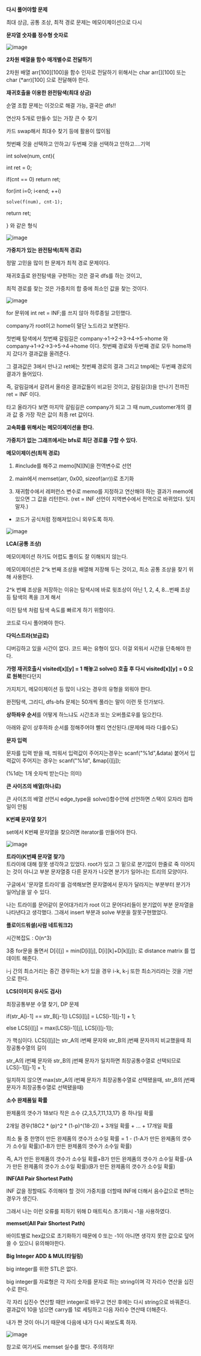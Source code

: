 **다시 풀어야할 문제**

최대 상금, 공통 조상, 최적 경로 문제는 메모이제이션으로 다시


**문자열 숫자를 정수형 숫자로**

![image](https://user-images.githubusercontent.com/17174701/141229136-f972a47c-bee9-4ead-831f-1d42404d73fc.png)


**2차원 배열을 함수 매개별수로 전달하기**

2차원 배열 arr[100][100]을 함수 인자로 전달하기 위해서는 char arr[][100] 또는 char (*arr)[100] 으로 전달해야 한다.


**재귀호출을 이용한 완전탐색(최대 상금)**

순열 조합 문제는 이것으로 해결 가능, 결국은 dfs!!

연산자 5개로 만들수 있는 가장 큰 수 찾기 

카드 swap해서 최대수 찾기 등에 활용이 많이됨

첫번째 것을 선택하고 안하고/ 두번째 것을 선택하고 안하고....기억

int solve(num, cnt){

  int ret = 0;
  
  if(cnt == 0) return ret;
  
  for(int i=0; i<end; ++i)
  
    solve(f(num), cnt-1);
  
  return ret;
  
  } 와 같은 형식
  
 ![image](https://user-images.githubusercontent.com/17174701/142149908-6eead60e-905f-4542-a8c1-773e0445a5cf.png)

  
  **가중치가 있는 완전탐색(최적 경로)**


정말 고민을 많이 한 문제가 최적 경로 문제이다.

재귀호출로 완전탐색을 구현하는 것은 결국 dfs를 하는 것이고,

최적 경로를 찾는 것은 가중치의 합 중에 최소인 값을 찾는 것이다.

![image](https://user-images.githubusercontent.com/17174701/141939330-27644c7c-a9c2-484e-9891-2486124f7f00.png)


for 문위에 int ret = INF;를 쓰지 않아 하루종일 고민했다.

company가 root이고 home이 말단 노드라고 보면된다.

첫번째 탐색에서 첫번째 갈림길은 company→1→2→3→4→5→home 와 company→1→2→3→5→4→home 이다. 첫번째 경로와 두번째 경로 모두 home까지 갔다가 결과값을 올려준다.

그 결과값은 3에서 만나고 ret에는 첫번째 경로의 결과 그리고 tmp에는 두번째 경로의 결과가 들어있다.

즉, 갈림길에서 갈려서 올라온 결과값들이 비교된 것이고, 갈림길(3)을 만나기 전까진 ret = INF 이다.

타고 올라가다 보면 마지막 갈림길은 company가 되고 그 때 num_customer개의 결과 값 중 가장 작은 값이 최종 ret 값이다.

**고속화를 위해서는 메모이제이션을 한다.**

**가중치가 없는 그래프에서는 bfs로 최단 경로를 구할 수 있다.**
  

**메모이제이션(최적 경로)**
  
  1. #include<memory>를 해주고 memo[N][N]을 전역변수로 선언
  
  2. main에서 memset(arr, 0x00, sizeof(arr))로 초기화
  
  3. 재귀함수에서 레퍼런스 변수로 memo를 지정하고 연산해야 하는 결과가 memo에 있으면 그 값을 리턴한다.
  (ret = INF 선언이 지역변수에서 전역으로 바뀌었다. 잊지말자.)
  
  * 코드가 공식처럼 정해져있으니 외우도록 하자.
  
  ![image](https://user-images.githubusercontent.com/17174701/142144210-d8ece9c2-8e0e-435a-97c2-adee47edfd29.png)

  
**LCA(공통 조상)**
  
  메모이제이션 하기도 어렵도 풀이도 잘 이해되지 않는다.
  
  메모이제이션은 2^k 번째 조상을 배열해 저장해 두는 것이고, 최소 공통 조상을 찾기 위해 사용한다.
  
  2^k 번째 조상을 저장하는 이유는 탐색시에 바로 윗조상이 아닌 1, 2, 4, 8...번째 조상 등 탐색의 폭을 크게 해서
  
  이진 탐색 처럼 탐색 속도를 빠르게 하기 위함이다.
  
  코드로 다시 풀어봐야 한다.

  
  **다익스트라(보급로)**
  
디버깅하고 있을 시간이 없다. 코드 짜는 유형이 있다. 이걸 외워서 시간을 단축해야 한다.
  
**가령 재귀호출시 visited[x][y] = 1 해놓고 solve() 호출 후 다시 visited[x][y] = 0 으로 원복**한다던지
  
가지치기, 메모이제이션 등 많이 나오는 경우의 유형을 외워야 한다.
  
완전탐색, 그리디, dfs-bfs 문제는 50개씩 풀라는 말이 이런 뜻 인가보다.

**상하좌우 순서**를 어떻게 하느냐도 시간초과 또는 오버플로우를 일으킨다.
  
아래와 같이 상후하좌 순서를 정해주어야 빨리 연산된다.(문제에 따라 다를수도)
  
**문자 입력**
  
문자를 입력 받을 때, 띄워서 입력값이 주어지는경우는 scanf("%1d",&data) 붙어서 입력값이 주어지는 경우는 scanf("%1d", &map[i][j]);
  
(%1d는 1개 숫자씩 받는다는 의미)
  
**큰 사이즈의 배열(하나로)**
  
큰 사이즈의 배열 선언시 edge_type을 solve()함수안에 선언하면 스택이 모자라 컴파일이 안됨

  
**K번째 문자열 찾기**
 
set에서 K번째 문자열을 찾으려면 iterator를 만들어야 한다.
  
![image](https://user-images.githubusercontent.com/17174701/143520992-980c9389-c780-4027-a1af-2f01d1e96379.png)
  
  
**트라이(K번째 문자열 찾기)**  
트라이에 대해 잘못 생각하고 있었다. root가 있고 그 밑으로 분기없이 한줄로 죽 이어지는 것이 아니고
부분 문자열중 다른 문자가 나오면 분기가 일어나는 트리의 모양이다.
  
구글에서 '문자열 트라이'를 검색해보면 문자열에서 문자가 달라지는 부분부터 분기가 일어남을 알 수 있다.

나는 트라이를 문어같이 문어대가리가 root 이고 문어다리들이 분기없이 부분 문자열을 나타낸다고 생각했다.
그래서 insert 부분과 solve 부분을 잘못구현했었다.

**플로이드워셜(사람 네트워크2)**

시간복잡도 : O(n^3)

3중 for문을 돌면서 D[i][j] = min(D[i][j], D[i][k]+D[k][j]); 로 distance matrix 를 업데이트 해준다.

i-j 간의 최소거리는 중간 경우하는 k가 있을 경우 i-k, k-j 또한 최소거리라는 것을 기반으로 한다.
  

**LCS(이미지 유사도 검사)**

  최장공통부분 수열 찾기, DP 문제
  
  if(str_A[i-1] == str_B[j-1]) LCS[i][j] = LCS[i-1][j-1] + 1;
  
  else LCS[i][j] = max(LCS[i-1][j], LCS[i][j-1]);

  가 핵심이다. LCS[i][j]는 str_A의 i번째 문자와 str_B의 j번째 문자까지 비교했을때 최장공통수열의 길이
  
  str_A의 i번째 문자와 str_B의 j번째 문자가 일치하면 최장공통수열로 선택되므로 LCS[i-1][j-1] + 1;
  
  일치하지 않으면 max(str_A의 i번째 문자가 최장공통수열로 선택됐을때, str_B의 j번째 문자가 최장공통수열로 선택됐을때)
  
  
**소수 완제품일 확률**
  
완제품의 갯수가 18보다 작은 소수 {2,3,5,7,11,13,17} 중 하나일 확률 
  
2개일 경우(18C2 * (p)^2 * (1-p)^(18-2)) + 3개일 확률 + ... + 17개일 확률
  
최소 둘 중 한명이 만든 완제품의 갯수가 소수일 확률 = 1 - (1-A가 만든 완제품의 갯수가 소수일 확률)(1-B가 만든 완제품의 갯수가 소수일 확률)
  
즉, A가 만든 완제품의 갯수가 소수일 확률+B가 만든 완제품의 갯수가 소수일 확률-(A가 만든 완제품의 갯수가 소수일 확률)(B가 만든 완제품의 갯수가 소수일 확률)
  
  **INF(All Pair Shortest Path)**
  
  INF 값을 정할때도 주의해야 할 것이 가중치를 더할때 INF에 더해서 음수값으로 변하는 경우가 생긴다.
  
그래서 나는 이런 오류를 피하기 위해 D 매트릭스 초기화시 -1을 사용하였다.
  
  
  **memset(All Pair Shortest Path)**
  
  바이트별로 hex값으로 초기화하기 때문에 0 또는 -1이 아니면 생각지 못한 값으로 덮어쓸 수 있으니 유의해야한다.
  
  
  **Big Integer ADD & MUL(타일링)**
  
  big integer를 위한 STL은 없다.
  
  big integer를 자료형은 각 자리 숫자를 문자로 하는 string이며 각 자리수 연산을 십진수로 한다.
  
  각 자리 십진수 연산할 때만 integer로 바꾸고 연산 후에는 다시 string으로 바꿔준다. 결과값이 10을 넘으면 carry를 1로 세팅하고 다음 자리수 연산때 더해준다.
  
  내가 짠 것이 아니기 때문에 다음에 내가 다시 짜보도록 하자.
  
  ![image](https://user-images.githubusercontent.com/17174701/145165274-c0fe62f7-cc21-4c18-84a4-a484bc57daff.png)

  
  
  참고로 여기서도 memset 실수를 했다. 주의하자!
